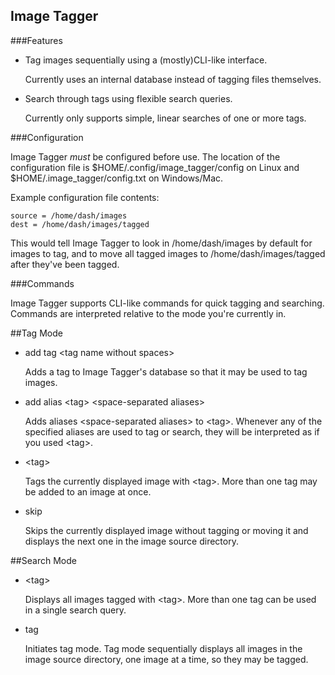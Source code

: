 Image Tagger
------------

###Features 

* Tag images sequentially using a (mostly)CLI-like interface. 
  
  Currently uses an internal database instead of tagging files themselves.

* Search through tags using flexible search queries.

  Currently only supports simple, linear searches of one or more tags. 

###Configuration

Image Tagger _must_ be configured before use. The location of the configuration file is $HOME/.config/image\_tagger/config on Linux and $HOME/.image\_tagger/config.txt on Windows/Mac. 

Example configuration file contents:

```
source = /home/dash/images
dest = /home/dash/images/tagged
```

This would tell Image Tagger to look in /home/dash/images by default for images to tag, and to move all tagged images to /home/dash/images/tagged after they've been tagged.

###Commands

Image Tagger supports CLI-like commands for quick tagging and searching. Commands are interpreted relative to the mode you're currently in.

##Tag Mode
* add tag \<tag name without spaces\>

  Adds a tag to Image Tagger's database so that it may be used to tag images.
* add alias \<tag\> \<space-separated aliases\>

  Adds aliases \<space-separated aliases\> to \<tag\>. Whenever any of the specified aliases are used to tag or search, they will be interpreted as if you used \<tag\>.
* \<tag\>

  Tags the currently displayed image with \<tag\>. More than one tag may be added to an image at once.
* skip

  Skips the currently displayed image without tagging or moving it and displays the next one in the image source directory. 

##Search Mode
* \<tag\>

  Displays all images tagged with \<tag\>. More than one tag can be used in a single search query. 
* tag 

  Initiates tag mode. Tag mode sequentially displays all images in the image source directory, one image at a time, so they may be tagged.

